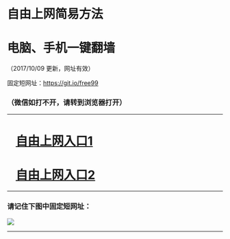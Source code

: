 ﻿# 自由上网简易方法

# 电脑、手机一键翻墙

（2017/10/09 更新，网址有效）

固定短网址：https://git.io/free99

### （微信如打不开，请转到浏览器打开）


***





# &nbsp;&nbsp; <a href="http://ft2117931378.fwq-tz-1001.info/fwqtz01.html?t=100900115006 " target="_blank">自由上网入口1</a>
# &nbsp;&nbsp; <a href="http://ft2331413558.fwq-tz-1002.info/fwqtz02.html?t=10090019823 " target="_blank">自由上网入口2</a>
***

### 请记住下图中固定短网址：

<img src="https://s3-us-west-2.amazonaws.com/fwq-1001/yjfq-20170905okok.png" /> 


***

